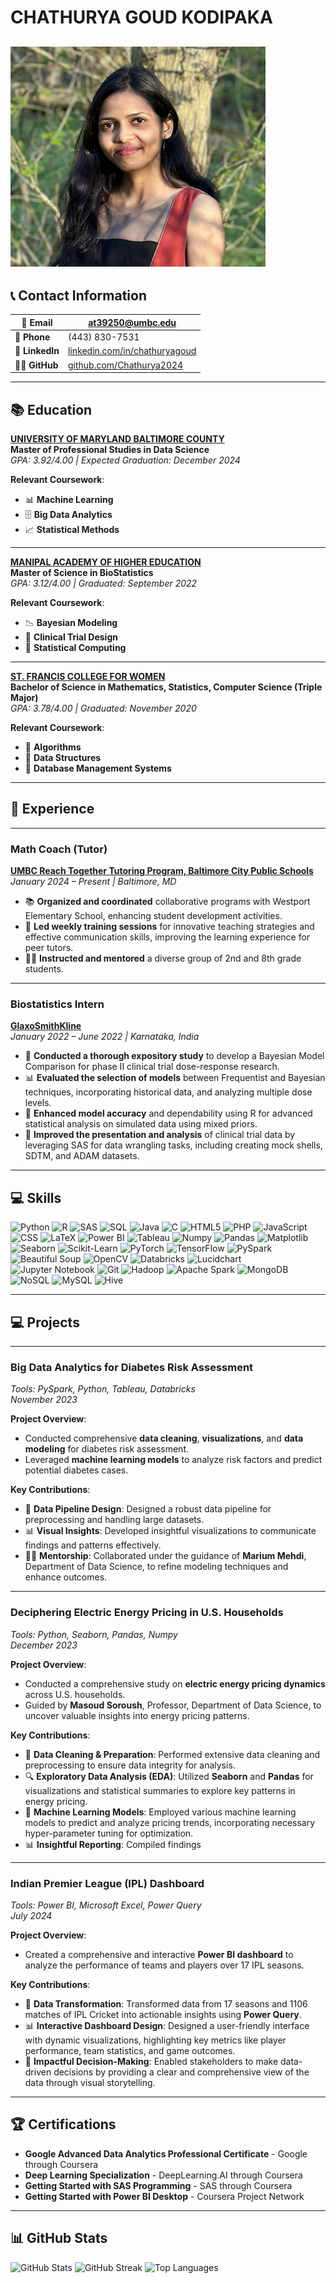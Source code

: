 # CHATHURYA GOUD KODIPAKA
![Headshot Photo](pic.png)
---

## 📞 Contact Information

| 📧 **Email**       | [at39250@umbc.edu](mailto:at39250@umbc.edu)                           |
|--------------------|-----------------------------------------------------------------------|
| 📱 **Phone**       | (443) 830-7531                                                        |
| 💼 **LinkedIn**    | [linkedin.com/in/chathuryagoud](https://linkedin.com/in/chathuryagoud) |
| 👨‍💻 **GitHub**     | [github.com/Chathurya2024](https://github.com/Chathurya2024)           |

---

## 📚 Education

[**UNIVERSITY OF MARYLAND BALTIMORE COUNTY**](https://www.umbc.edu/)  
**Master of Professional Studies in Data Science**  
*GPA: 3.92/4.00 | Expected Graduation: December 2024*

**Relevant Coursework**:  
- 📊 **Machine Learning**
- 🗄️ **Big Data Analytics**
- 📈 **Statistical Methods**

---

[**MANIPAL ACADEMY OF HIGHER EDUCATION**](https://manipal.edu/)  
**Master of Science in BioStatistics**  
*GPA: 3.12/4.00 | Graduated: September 2022*

**Relevant Coursework**:  
- 📉 **Bayesian Modeling**
- 🧪 **Clinical Trial Design**
- 🔢 **Statistical Computing**


---

[**ST. FRANCIS COLLEGE FOR WOMEN**](https://www.sfc.ac.in/)  
**Bachelor of Science in Mathematics, Statistics, Computer Science (Triple Major)**  
*GPA: 3.78/4.00 | Graduated: November 2020*

**Relevant Coursework**:  
- 📐 **Algorithms**
- 🔗 **Data Structures**
- 💾 **Database Management Systems**


---

## 💼 Experience

---

### **Math Coach (Tutor)**  
[**UMBC Reach Together Tutoring Program, Baltimore City Public Schools**](https://reachtogether.umbc.edu/)  
*January 2024 – Present | Baltimore, MD*

- 📚 **Organized and coordinated** collaborative programs with Westport Elementary School, enhancing student development activities.
- 🧠 **Led weekly training sessions** for innovative teaching strategies and effective communication skills, improving the learning experience for peer tutors.
- 👩‍🏫 **Instructed and mentored** a diverse group of 2nd and 8th grade students.

---

### **Biostatistics Intern**  
[**GlaxoSmithKline**](https://www.gsk.com/)  
*January 2022 – June 2022 | Karnataka, India*

- 🧬 **Conducted a thorough expository study** to develop a Bayesian Model Comparison for phase II clinical trial dose-response research.
- 📊 **Evaluated the selection of models** between Frequentist and Bayesian techniques, incorporating historical data, and analyzing multiple dose levels.
- 🎯 **Enhanced model accuracy** and dependability using R for advanced statistical analysis on simulated data using mixed priors.
- 📝 **Improved the presentation and analysis** of clinical trial data by leveraging SAS for data wrangling tasks, including creating mock shells, SDTM, and ADAM datasets.


---

## 💻 Skills

![Python](https://img.shields.io/badge/python-3670A0?style=for-the-badge&logo=python&logoColor=ffdd54) 
![R](https://img.shields.io/badge/r-%23276DC3.svg?style=for-the-badge&logo=r&logoColor=white) 
![SAS](https://img.shields.io/badge/sas-%234B0082.svg?style=for-the-badge&logo=sas&logoColor=white) 
![SQL](https://img.shields.io/badge/sql-%2300599C.svg?style=for-the-badge&logo=sql&logoColor=white) 
![Java](https://img.shields.io/badge/java-%23ED8B00.svg?style=for-the-badge&logo=openjdk&logoColor=white) 
![C](https://img.shields.io/badge/c-%2300599C.svg?style=for-the-badge&logo=c&logoColor=white) 
![HTML5](https://img.shields.io/badge/html5-%23E34F26.svg?style=for-the-badge&logo=html5&logoColor=white) 
![PHP](https://img.shields.io/badge/php-%23777BB4.svg?style=for-the-badge&logo=php&logoColor=white) 
![JavaScript](https://img.shields.io/badge/javascript-%23F7DF1E.svg?style=for-the-badge&logo=javascript&logoColor=black) 
![CSS](https://img.shields.io/badge/css-%231572B6.svg?style=for-the-badge&logo=css3&logoColor=white) 
![LaTeX](https://img.shields.io/badge/latex-%23008080.svg?style=for-the-badge&logo=latex&logoColor=white) 
![Power BI](https://img.shields.io/badge/Power_BI-F2C811?style=for-the-badge&logo=powerbi&logoColor=black) 
![Tableau](https://img.shields.io/badge/Tableau-%23E97627.svg?style=for-the-badge&logo=Tableau&logoColor=white) 
![Numpy](https://img.shields.io/badge/Numpy-%23013243.svg?style=for-the-badge&logo=numpy&logoColor=white) 
![Pandas](https://img.shields.io/badge/pandas-%23150458.svg?style=for-the-badge&logo=pandas&logoColor=white) 
![Matplotlib](https://img.shields.io/badge/Matplotlib-%23ffffff.svg?style=for-the-badge&logo=Matplotlib&logoColor=black) 
![Seaborn](https://img.shields.io/badge/Seaborn-%231f77b4.svg?style=for-the-badge&logo=seaborn&logoColor=white) 
![Scikit-Learn](https://img.shields.io/badge/scikit--learn-%23F7931E.svg?style=for-the-badge&logo=scikit-learn&logoColor=white) 
![PyTorch](https://img.shields.io/badge/PyTorch-%23EE4C2C.svg?style=for-the-badge&logo=PyTorch&logoColor=white) 
![TensorFlow](https://img.shields.io/badge/TensorFlow-%23FF6F00.svg?style=for-the-badge&logo=TensorFlow&logoColor=white) 
![PySpark](https://img.shields.io/badge/PySpark-%23E25A1C.svg?style=for-the-badge&logo=apachespark&logoColor=white) 
![Beautiful Soup](https://img.shields.io/badge/Beautiful_Soup-%23800000.svg?style=for-the-badge&logo=python&logoColor=white) 
![OpenCV](https://img.shields.io/badge/OpenCV-%23ffffff.svg?style=for-the-badge&logo=OpenCV&logoColor=black) 
![Databricks](https://img.shields.io/badge/Databricks-%23FF5733.svg?style=for-the-badge&logo=databricks&logoColor=white) 
![Lucidchart](https://img.shields.io/badge/Lucidchart-%23FBB040.svg?style=for-the-badge&logo=lucidchart&logoColor=white) 
![Jupyter Notebook](https://img.shields.io/badge/Jupyter_Notebook-%23F37626.svg?style=for-the-badge&logo=jupyter&logoColor=white) 
![Git](https://img.shields.io/badge/Git-%23F05033.svg?style=for-the-badge&logo=git&logoColor=white) 
![Hadoop](https://img.shields.io/badge/Hadoop-%232DC4CC.svg?style=for-the-badge&logo=apachehadoop&logoColor=white) 
![Apache Spark](https://img.shields.io/badge/Apache%20Spark-FDEE21?style=for-the-badge&logo=apachespark&logoColor=black) 
![MongoDB](https://img.shields.io/badge/MongoDB-%234ea94b.svg?style=for-the-badge&logo=mongodb&logoColor=white) 
![NoSQL](https://img.shields.io/badge/NoSQL-%234ea94b.svg?style=for-the-badge&logo=nosql&logoColor=white) 
![MySQL](https://img.shields.io/badge/MySQL-%2300f.svg?style=for-the-badge&logo=mysql&logoColor=white) 
![Hive](https://img.shields.io/badge/Hive-%23FF5733.svg?style=for-the-badge&logo=apachehive&logoColor=white) 

---
## 💻 Projects

---

### **Big Data Analytics for Diabetes Risk Assessment**  
*Tools: PySpark, Python, Tableau, Databricks*  
*November 2023*

**Project Overview**:  
- Conducted comprehensive **data cleaning**, **visualizations**, and **data modeling** for diabetes risk assessment.
- Leveraged **machine learning models** to analyze risk factors and predict potential diabetes cases.

**Key Contributions**:
- 🧼 **Data Pipeline Design**: Designed a robust data pipeline for preprocessing and handling large datasets.
- 📊 **Visual Insights**: Developed insightful visualizations to communicate findings and patterns effectively.
- 👩‍🏫 **Mentorship**: Collaborated under the guidance of **Marium Mehdi**, Department of Data Science, to refine modeling techniques and enhance outcomes.

---

### **Deciphering Electric Energy Pricing in U.S. Households**  
*Tools: Python, Seaborn, Pandas, Numpy*  
*December 2023*

**Project Overview**:  
- Conducted a comprehensive study on **electric energy pricing dynamics** across U.S. households.
- Guided by **Masoud Soroush**, Professor, Department of Data Science, to uncover valuable insights into energy pricing patterns.

**Key Contributions**:
- 🧹 **Data Cleaning & Preparation**: Performed extensive data cleaning and preprocessing to ensure data integrity for analysis.
- 🔍 **Exploratory Data Analysis (EDA)**: Utilized **Seaborn** and **Pandas** for visualizations and statistical summaries to explore key patterns in energy pricing.
- 🤖 **Machine Learning Models**: Employed various machine learning models to predict and analyze pricing trends, incorporating necessary hyper-parameter tuning for optimization.
- 📊 **Insightful Reporting**: Compiled findings

---

### **Indian Premier League (IPL) Dashboard**  
*Tools: Power BI, Microsoft Excel, Power Query*  
*July 2024*

**Project Overview**:  
- Created a comprehensive and interactive **Power BI dashboard** to analyze the performance of teams and players over 17 IPL seasons.

**Key Contributions**:
- 🏏 **Data Transformation**: Transformed data from 17 seasons and 1106 matches of IPL Cricket into actionable insights using **Power Query**.
- 📊 **Interactive Dashboard Design**: Designed a user-friendly interface with dynamic visualizations, highlighting key metrics like player performance, team statistics, and game outcomes.
- 🔄 **Impactful Decision-Making**: Enabled stakeholders to make data-driven decisions by providing a clear and comprehensive view of the data through visual storytelling.

---

## 🏆 Certifications

- **Google Advanced Data Analytics Professional Certificate** - Google through Coursera
- **Deep Learning Specialization** - DeepLearning.AI through Coursera
- **Getting Started with SAS Programming** - SAS through Coursera
- **Getting Started with Power BI Desktop** - Coursera Project Network

---


## 📊 GitHub Stats

![GitHub Stats](https://github-readme-stats.vercel.app/api?username=Chathurya2024&theme=dark&hide_border=false&include_all_commits=false&count_private=false)
![GitHub Streak](https://github-readme-streak-stats.herokuapp.com/?user=Chathurya2024&theme=dark&hide_border=false)
![Top Languages](https://github-readme-stats.vercel.app/api/top-langs/?username=Chathurya2024&theme=dark&hide_border=false&include_all_commits=false&count_private=false&layout=compact)
